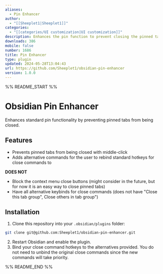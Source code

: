 ```yaml
---
aliases:
  - Pin Enhancer
author:
  - "[[Sheeplet1|Sheeplet1]]"
categories:
  - "[[categories/UI customization|UI customization]]"
description: Enhances the pin function to prevent closing the pinned tab.
downloads: 386
mobile: false
number: 1686
title: Pin Enhancer
type: plugin
updated: 2024-05-28T13:04:43
url: https://github.com/Sheeplet1/obsidian-pin-enhancer
version: 1.0.0
---
```


%% README_START %%

# Obsidian Pin Enhancer

Enhances standard pin functionality by preventing pinned tabs from being closed.

## Features

-   Prevents pinned tabs from being closed with middle-click
-   Adds alternative commands for the user to rebind standard hotkeys for close commands to

**DOES NOT**
- 	Block the context menu close buttons (might consider in the future, but for now it is an easy way to close pinned tabs)
- 	Have all alternative keybinds for close commands (does not have "Close this tab group", Close others in tab group")

## Installation

1. Clone this repository into your `.obsidian/plugins` folder:

```bash
git clone git@github.com:Sheeplet1/obsidian-pin-enhancer.git
```

2. Restart Obsidian and enable the plugin.
3. Bind your close command hotkeys to the alternatives provided. You do not need to unbind the original close commands since the new commands will take priority.


%% README_END %%